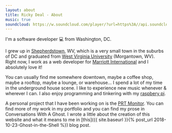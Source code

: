 ```yaml
---
layout: about
title: Ricky Deal - About
music: true
soundcloud: https://w.soundcloud.com/player/?url=https%3A//api.soundcloud.com/tracks/111244653&color=%23ff5500
---
```


I'm a software developer 💻 from Washington, DC.

I grew up in [Shepherdstown](http://shepherdstown.info), WV, which is a very small town in the suburbs of DC and graduated from [West Virginia University](https://www.wvu.edu) (Morgantown, WV). Right now, I work as a web developer for [Marriott International](https://www.marriott.com/marriott/aboutmarriott.mi) and I absolutely love it!

You can usually find me somewhere downtown, maybe a coffee shop, maybe a rooftop, maybe a lounge, or warehouse... I spend a lot of my time in the underground house scene. I like to experience new music whenever & wherever I can. I also enjoy programming and tinkering with my [raspbery pi](https://www.raspberrypi.org).

A personal project that I have been working on is the [PRT Monitor](http://www.thedaonline.com/news/bot-account-can-tell-when-prt-is-down-within-five/article_940d3182-ba3d-11e8-a305-d7d8e3af9f55.html). You can find more of my work in my portfolio and you can find my prose in Conversations With A Ghost. I wrote a little about the creation of this website and what it means to me in [this]({{ site.baseurl }}{% post_url 2018-10-23-Ghost-in-the-Shell %}) blog post.